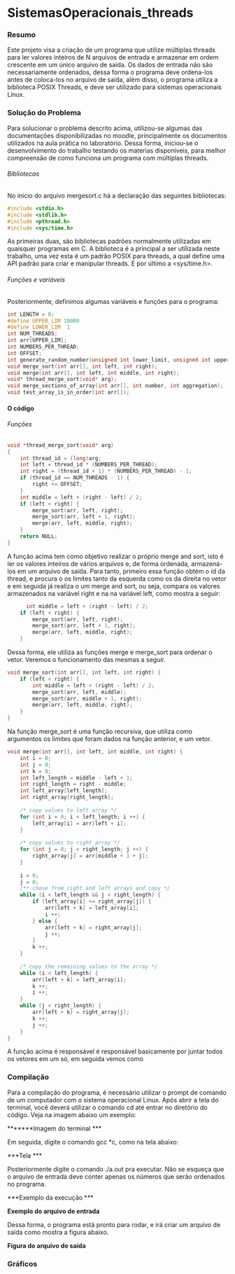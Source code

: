# SistemasOperacionais_threads
### Resumo

Este projeto visa a criação de um programa que utilize múltiplas threads para ler valores inteiros de N arquivos de entrada e armazenar em ordem crescente em um único arquivo de saída. Os dados de entrada não são necessariamente ordenados, dessa forma o programa deve ordena-los antes de coloca-los no arquivo de saída, além disso, o programa utiliza a biblioteca POSIX Threads, e deve ser utilizado para sistemas operacionais Linux.

### Solução do Problema 

Para solucionar o problema descrito acima, utilizou-se algumas das documentações disponibilizadas no moodle, principalmente os documentos utilizados na aula prática no laboratório. Dessa forma, iniciou-se o desenvolvimento do trabalho testando os materias disponíveis, para melhor compreensão de como funciona um programa com múltiplas threads.

###### Bibliotecas

No início do arquivo mergesort.c há a declaração das seguintes bibliotecas:

```c
#include <stdio.h> 
#include <stdlib.h>
#include <pthread.h>
#include <sys/time.h>
```

As primeiras duas, são bibliotecas padrões normalmente utilizadas em quaisquer programas em C. A biblioteca <pthread> é a principal a ser utilizada neste trabalho, uma vez esta é um padrão POSIX para threads, a qual define uma API padrão para criar e manipular threads. E por último a <sys/time.h>.    

###### Funções e variáveis

Posteriormente, definimos algumas variáveis e funções para o programa:

```c
int LENGTH = 0;
#define UPPER_LIM 10000
#define LOWER_LIM  1
int NUM_THREADS;
int arr[UPPER_LIM];
int NUMBERS_PER_THREAD;
int OFFSET;
int generate_random_number(unsigned int lower_limit, unsigned int upper_limit);
void merge_sort(int arr[], int left, int right);
void merge(int arr[], int left, int middle, int right);
void* thread_merge_sort(void* arg);
void merge_sections_of_array(int arr[], int number, int aggregation);
void test_array_is_in_order(int arr[]);
```

#### O código

###### Funções

```c
void *thread_merge_sort(void* arg)
{
    int thread_id = (long)arg;
    int left = thread_id * (NUMBERS_PER_THREAD);
    int right = (thread_id + 1) * (NUMBERS_PER_THREAD) - 1;
    if (thread_id == NUM_THREADS - 1) {
        right += OFFSET;
    }
    int middle = left + (right - left) / 2;
    if (left < right) {
        merge_sort(arr, left, right);
        merge_sort(arr, left + 1, right);
        merge(arr, left, middle, right);
    }
    return NULL;
}
```

A função acima tem como objetivo realizar o próprio merge and sort, isto é ler os valores inteiros de vários arquivos e, de forma ordenada, armazená-los em um arquivo de saída. Para tanto, primeiro essa função obtém o id da thread, e procura o os limites tanto da esquerda como os da direita no vetor e em seguida já realiza o um merge and sort, ou seja, compara os valores armazenados  na variável right e na na variável left, como mostra a seguir:

```c
      int middle = left + (right - left) / 2;
    if (left < right) {
        merge_sort(arr, left, right);
        merge_sort(arr, left + 1, right);
        merge(arr, left, middle, right);
    }
```

Dessa forma, ele utiliza as funções merge e merge_sort para ordenar o vetor. Veremos o funcionamento das mesmas a seguir.

```c
void merge_sort(int arr[], int left, int right) {
    if (left < right) {
        int middle = left + (right - left) / 2;
        merge_sort(arr, left, middle);
        merge_sort(arr, middle + 1, right);
        merge(arr, left, middle, right);
    }		
}
```

Na função merge_sort é uma função recursiva, que utiliza como argumentos os limites que foram dados na função anterior, e um vetor.  

```c
void merge(int arr[], int left, int middle, int right) {
    int i = 0;
    int j = 0;
    int k = 0;
    int left_length = middle - left + 1;
    int right_length = right - middle;
    int left_array[left_length];
    int right_array[right_length];
    
    /* copy values to left array */
    for (int i = 0; i < left_length; i ++) {
        left_array[i] = arr[left + i];
    }
    
    /* copy values to right array */
    for (int j = 0; j < right_length; j ++) {
        right_array[j] = arr[middle + 1 + j];
    }
    
    i = 0;
    j = 0;
    /** chose from right and left arrays and copy */
    while (i < left_length && j < right_length) {
        if (left_array[i] <= right_array[j]) {
            arr[left + k] = left_array[i];
            i ++;
        } else {
            arr[left + k] = right_array[j];
            j ++;
        }
        k ++;
    }
    
    /* copy the remaining values to the array */
    while (i < left_length) {
        arr[left + k] = left_array[i];
        k ++;
        i ++;
    }
    while (j < right_length) {
        arr[left + k] = right_array[j];
        k ++;
        j ++;
    }
}

```

A função acima é responsável  é responsável basicamente por juntar todos os vetores em um só, em seguida vemos como 

### Compilação 

Para a compilação do programa, é necessário utilizar o prompt de comando de um computador com o sistema operacional Linux. Após abrir a tela do terminal, você deverá utilizar o comando cd <nome do arquivo> até entrar no diretório do código.  Veja na imagem abaixo um exemplo: 

*******Imagem do terminal ***

Em seguida, digite o comando gcc *c, como na tela abaixo:

***Tela ***

Posteriormente digite o comando  ./a.out <numero de threads> <arquivo de entrada> pra executar. Não se esqueça que o arquivo de entrada deve conter apenas os números que serão ordenados no programa.

***Exemplo da execução ***

****Exemplo do arquivo de entrada****

Dessa forma, o programa está pronto para rodar, e irá criar um arquivo de saída como mostra a figura abaixo.

**Figura do arquivo de saída**

### Gráficos







